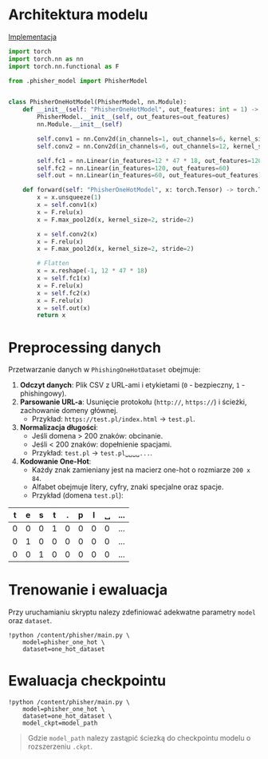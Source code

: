 # Architektura modelu
[Implementacja](phisher/model/phisher_one_hot_model.py)
```python
import torch
import torch.nn as nn
import torch.nn.functional as F

from .phisher_model import PhisherModel


class PhisherOneHotModel(PhisherModel, nn.Module):
    def __init__(self: "PhisherOneHotModel", out_features: int = 1) -> None:
        PhisherModel.__init__(self, out_features=out_features)
        nn.Module.__init__(self)

        self.conv1 = nn.Conv2d(in_channels=1, out_channels=6, kernel_size=(5, 5))
        self.conv2 = nn.Conv2d(in_channels=6, out_channels=12, kernel_size=(5, 5))

        self.fc1 = nn.Linear(in_features=12 * 47 * 18, out_features=120)
        self.fc2 = nn.Linear(in_features=120, out_features=60)
        self.out = nn.Linear(in_features=60, out_features=out_features)

    def forward(self: "PhisherOneHotModel", x: torch.Tensor) -> torch.Tensor:
        x = x.unsqueeze(1)
        x = self.conv1(x)
        x = F.relu(x)
        x = F.max_pool2d(x, kernel_size=2, stride=2)

        x = self.conv2(x)
        x = F.relu(x)
        x = F.max_pool2d(x, kernel_size=2, stride=2)

        # Flatten
        x = x.reshape(-1, 12 * 47 * 18)
        x = self.fc1(x)
        x = F.relu(x)
        x = self.fc2(x)
        x = F.relu(x)
        x = self.out(x)
        return x

```

# Preprocessing danych

Przetwarzanie danych w `PhishingOneHotDataset` obejmuje:

1. **Odczyt danych**: Plik CSV z URL-ami i etykietami (`0` - bezpieczny, `1` - phishingowy).
2. **Parsowanie URL-a**: Usunięcie protokołu (`http://`, `https://`) i ścieżki, zachowanie domeny głównej.
   - Przykład: `https://test.pl/index.html` → `test.pl`.
3. **Normalizacja długości**:  
   - Jeśli domena > 200 znaków: obcinanie.
   - Jeśli < 200 znaków: dopełnienie spacjami.
   - Przykład: `test.pl` → `test.pl␣␣␣␣...`.
4. **Kodowanie One-Hot**:  
   - Każdy znak zamieniany jest na macierz one-hot o rozmiarze `200 x 84`.
   - Alfabet obejmuje litery, cyfry, znaki specjalne oraz spacje.
   - Przykład (domena `test.pl`):  

| **t** | **e** | **s** | **t** | **.** | **p** | **l** | **␣** | ... |
|-------|-------|-------|-------|-------|-------|-------|-------|-----|
| 0     | 0     | 0     | 1     | 0     | 0     | 0     | 0     | ... |
| 0     | 1     | 0     | 0     | 0     | 0     | 0     | 0     | ... |
| 0     | 0     | 1     | 0     | 0     | 0     | 0     | 0     | ... |



# Trenowanie i ewaluacja
Przy uruchamianiu skryptu nalezy zdefiniować adekwatne parametry `model` oraz `dataset`.
```
!python /content/phisher/main.py \
    model=phisher_one_hot \
    dataset=one_hot_dataset
```

# Ewaluacja checkpointu
```
!python /content/phisher/main.py \
    model=phisher_one_hot \
    dataset=one_hot_dataset \
    model_ckpt=model_path
```
> Gdzie `model_path` nalezy zastąpić ściezką do checkpointu modelu o rozszerzeniu `.ckpt`.